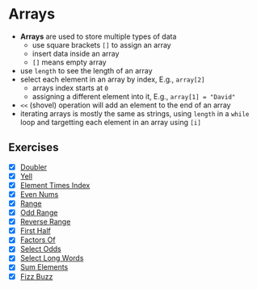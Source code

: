 # Arrays

- **Arrays** are used to store multiple types of data
  - use square brackets `[]` to assign an array
  - insert data inside an array
  - `[]` means empty array
- use `length` to see the length of an array
- select each element in an array by index, E.g., `array[2]`
  - arrays index starts at `0`
  - assigning a different element into it, E.g., `array[1] = "David"`
- `<<` (shovel) operation will add an element to the end of an array
- iterating arrays is mostly the same as strings, using `length` in a `while` loop and targetting each element in an array using `[i]`


## Exercises

- [x] [Doubler](./doubler.rb)
- [x] [Yell](./yell.rb)
- [x] [Element Times Index](./element-times-index.rb)
- [x] [Even Nums](./even-nums.rb)
- [x] [Range](./range.rb)
- [x] [Odd Range](./odd-range.rb)
- [x] [Reverse Range](./reverse-range.rb)
- [x] [First Half](./first-half.rb)
- [x] [Factors Of](./factors-of.rb)
- [x] [Select Odds](./select-odds.rb)
- [x] [Select Long Words](./select-long-words.rb)
- [x] [Sum Elements](./sum-elements.rb)
- [x] [Fizz Buzz](./fizz-buzz.rb)
